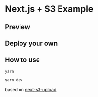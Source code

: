 # Next.js + S3 Example

## Preview

## Deploy your own

## How to use

```bash
yarn

yarn dev
```

based on [next-s3-upload](https://github.com/ryanto/next-s3-upload)
